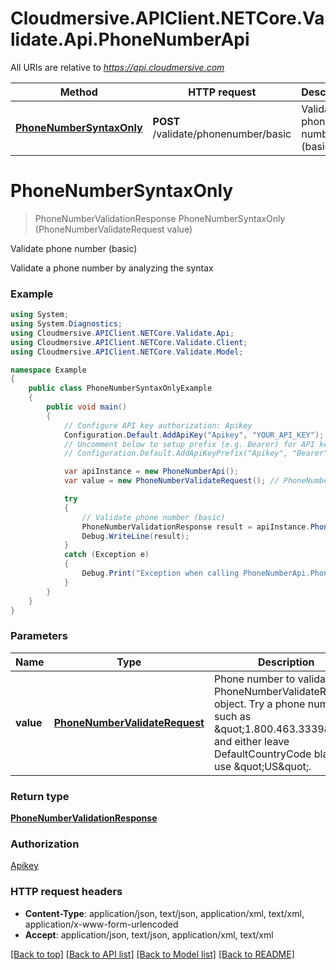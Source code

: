 # Cloudmersive.APIClient.NETCore.Validate.Api.PhoneNumberApi

All URIs are relative to *https://api.cloudmersive.com*

Method | HTTP request | Description
------------- | ------------- | -------------
[**PhoneNumberSyntaxOnly**](PhoneNumberApi.md#phonenumbersyntaxonly) | **POST** /validate/phonenumber/basic | Validate phone number (basic)


<a name="phonenumbersyntaxonly"></a>
# **PhoneNumberSyntaxOnly**
> PhoneNumberValidationResponse PhoneNumberSyntaxOnly (PhoneNumberValidateRequest value)

Validate phone number (basic)

Validate a phone number by analyzing the syntax

### Example
```csharp
using System;
using System.Diagnostics;
using Cloudmersive.APIClient.NETCore.Validate.Api;
using Cloudmersive.APIClient.NETCore.Validate.Client;
using Cloudmersive.APIClient.NETCore.Validate.Model;

namespace Example
{
    public class PhoneNumberSyntaxOnlyExample
    {
        public void main()
        {
            // Configure API key authorization: Apikey
            Configuration.Default.AddApiKey("Apikey", "YOUR_API_KEY");
            // Uncomment below to setup prefix (e.g. Bearer) for API key, if needed
            // Configuration.Default.AddApiKeyPrefix("Apikey", "Bearer");

            var apiInstance = new PhoneNumberApi();
            var value = new PhoneNumberValidateRequest(); // PhoneNumberValidateRequest | Phone number to validate in a PhoneNumberValidateRequest object.  Try a phone number such as \"1.800.463.3339\", and either leave DefaultCountryCode blank or use \"US\".

            try
            {
                // Validate phone number (basic)
                PhoneNumberValidationResponse result = apiInstance.PhoneNumberSyntaxOnly(value);
                Debug.WriteLine(result);
            }
            catch (Exception e)
            {
                Debug.Print("Exception when calling PhoneNumberApi.PhoneNumberSyntaxOnly: " + e.Message );
            }
        }
    }
}
```

### Parameters

Name | Type | Description  | Notes
------------- | ------------- | ------------- | -------------
 **value** | [**PhoneNumberValidateRequest**](PhoneNumberValidateRequest.md)| Phone number to validate in a PhoneNumberValidateRequest object.  Try a phone number such as \&quot;1.800.463.3339\&quot;, and either leave DefaultCountryCode blank or use \&quot;US\&quot;. | 

### Return type

[**PhoneNumberValidationResponse**](PhoneNumberValidationResponse.md)

### Authorization

[Apikey](../README.md#Apikey)

### HTTP request headers

 - **Content-Type**: application/json, text/json, application/xml, text/xml, application/x-www-form-urlencoded
 - **Accept**: application/json, text/json, application/xml, text/xml

[[Back to top]](#) [[Back to API list]](../README.md#documentation-for-api-endpoints) [[Back to Model list]](../README.md#documentation-for-models) [[Back to README]](../README.md)

